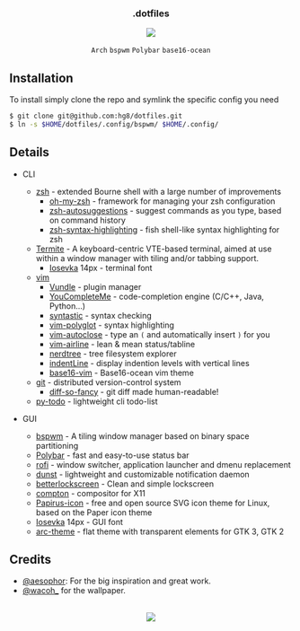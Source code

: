 <div align="center">
<h3>.dotfiles</h3>
<img src="https://github.com/hg8/dotfiles/raw/master/screenshot/2019-04-17-163339_3200x1800_scrot.png">

`Arch` `bspwm` `Polybar` `base16-ocean`
</div>

## Installation

To install simply clone the repo and symlink the specific config you need

```sh
$ git clone git@github.com:hg8/dotfiles.git
$ ln -s $HOME/dotfiles/.config/bspwm/ $HOME/.config/
```


## Details
* CLI
  * [zsh](https://github.com/zsh-users/zsh) - extended Bourne shell with a large number of improvements
    * [oh-my-zsh](https://github.com/robbyrussell/oh-my-zsh) - framework for managing your zsh configuration
    * [zsh-autosuggestions](https://github.com/zsh-users/zsh-autosuggestions) - suggest commands as you type, based on command history
    * [zsh-syntax-highlighting](https://github.com/zsh-users/zsh-syntax-highlighting) - fish shell-like syntax highlighting for zsh
  * [Termite](https://github.com/thestinger/termite) - A keyboard-centric VTE-based terminal, aimed at use within a window manager with tiling and/or tabbing support. 
    * [Iosevka](https://github.com/be5invis/Iosevka) 14px - terminal font
  * [vim](https://github.com/vim/vim) 
    * [Vundle](https://github.com/VundleVim/Vundle.vim) - plugin manager
    * [YouCompleteMe](https://github.com/Valloric/YouCompleteMe) - code-completion engine (C/C++, Java, Python...)
    * [syntastic](https://github.com/vim-syntastic/syntastic) - syntax checking
    * [vim-polyglot](https://github.com/sheerun/vim-polyglot) - syntax highlighting
    * [vim-autoclose](https://github.com/Townk/vim-autoclose) - type an `(` and automatically insert `)` for you
    * [vim-airline](https://github.com/vim-airline/vim-airline) - lean & mean status/tabline
    * [nerdtree](https://github.com/scrooloose/nerdtree) - tree filesystem explorer
    * [indentLine](https://github.com/Yggdroot/indentLine) - display indention levels with vertical lines
    * [base16-vim](https://github.com/chriskempson/base16-vim) - Base16-ocean vim theme
  * [git](https://github.com/git/git) - distributed version-control system
    * [diff-so-fancy](https://github.com/so-fancy/diff-so-fancy) - git diff made human-readable!
  * [py-todo](https://github.com/aesophor/py-todo) - lightweight cli todo-list

* GUI
  * [bspwm](https://github.com/baskerville/bspwm) -  A tiling window manager based on binary space partitioning 
  * [Polybar](https://github.com/jaagr/polybar) - fast and easy-to-use status bar
  * [rofi](https://github.com/davatorium/rofi) - window switcher, application launcher and dmenu replacement
  * [dunst](https://github.com/dunst-project/dunst) - lightweight and customizable notification daemon
  * [betterlockscreen](https://github.com/pavanjadhaw/betterlockscreen) - Clean and simple lockscreen
  * [compton](https://github.com/chjj/compton) - compositor for X11
  * [Papirus-icon](https://github.com/PapirusDevelopmentTeam/papirus-icon-theme) - free and open source SVG icon theme for Linux, based on the Paper icon theme
  * [Iosevka](https://github.com/be5invis/Iosevka) 14px - GUI font
  * [arc-theme](https://github.com/horst3180/arc-theme) - flat theme with transparent elements for GTK 3, GTK 2

## Credits

* [@aesophor](https://github.com/aesophor/): For the big inspiration and great work.
* [@wacoh_](https://twitter.com/wacoh_) for the wallpaper.


<br>
<div align="center">
<img src="https://github.com/hg8/dotfiles/raw/master/screenshot/2019-05-22-062214_3000x2000_scrot.png">
</div>
